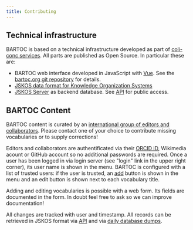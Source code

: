 ```yaml
---
title: Contributing
---
```


## Technical infrastructure

BARTOC is based on a technical infrastructure developed as part of [coli-conc services](https://coli-conc.gbv.de/).
All parts are published as Open Source. In particular these are:

* BARTOC web interface developed in JavaScript with [Vue](https://v3.vuejs.org/). See the [bartoc.org git repository](https://github.com/gbv/bartoc.org#readme) for details.
* [JSKOS data format for Knowledge Organization Systems](https://gbv.github.io/jskos/jskos.html)
* [JSKOS Server](https://github.com/gbv/jskos-server#readme) as backend database. See [API](/api/) for public access.

## BARTOC Content

BARTOC content is curated by an [international group of editors and collaborators](/contact). Please contact one of your choice to contribute missing vocabularies or to supply corrections!

Editors and collaborators are authentificated via their [ORCID iD](https://orcid.org/), Wikimedia acount or GitHub account so no additional passwords are required. Once a user has been logged in via login server (see "login" link in the upper right corner), its user name is shown in the menu. 
BARTOC is configured with a list of trusted users: if the user is trusted, an <a class="btn btn-success btn-sm" href="/edit">add</a> button is shown in the menu and an <a class="btn btn-success btn-sm">edit</a> button is shown next to each vocabulary title.

Adding and editing vocabularies is possible with a web form. Its fields are documented in the form. In doubt feel free to ask so we can improve documentation!

All changes are tracked with user and timestamp. All records can be retrieved in JSKOS format via [API](/api/) and via [daily database dumps](/download).
